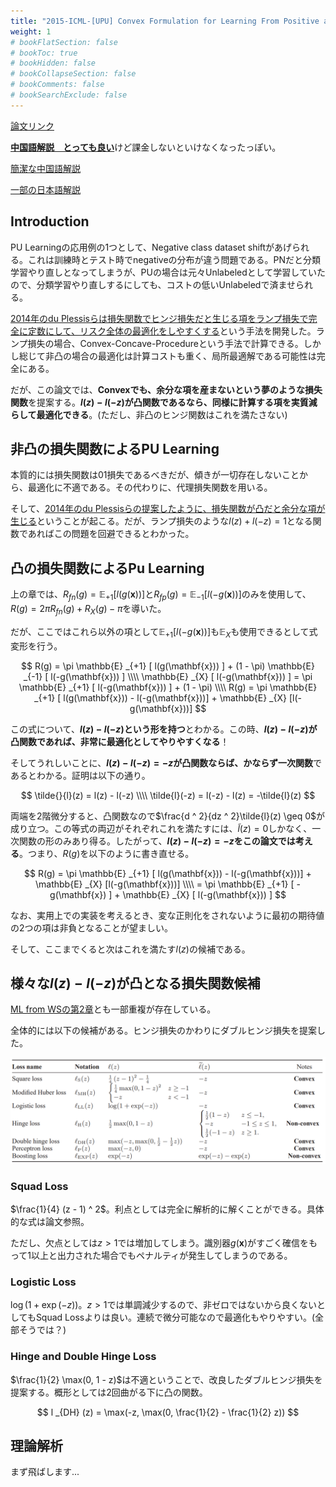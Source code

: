 ```yaml
---
title: "2015-ICML-[UPU] Convex Formulation for Learning From Positive and Unlabeled Data"
weight: 1
# bookFlatSection: false
# bookToc: true
# bookHidden: false
# bookCollapseSection: false
# bookComments: false
# bookSearchExclude: false
---
```


[論文リンク](https://proceedings.mlr.press/v37/plessis15.html)

[**中国語解説　とっても良い**](https://blog.csdn.net/crazy_scott/article/details/88993441)けど課金しないといけなくなったっぽい。

[簡潔な中国語解説](https://zhuanlan.zhihu.com/p/34956301)

[一部の日本語解説](https://nnkkmto.hatenablog.com/entry/2020/12/24/000000)

## Introduction

PU Learningの応用例の1つとして、Negative class dataset shiftがあげられる。これは訓練時とテスト時でnegativeの分布が違う問題である。PNだと分類学習やり直しとなってしまうが、PUの場合は元々Unlabeledとして学習していたので、分類学習やり直しするにしても、コストの低いUnlabeledで済ませられる。

[2014年のdu Plessisらは損失関数でヒンジ損失だと生じる項をランプ損失で完全に定数にして、リスク全体の最適化をしやすくする](../分布仮定不要PU%20Learning(2014)/_index.md)という手法を開発した。ランプ損失の場合、Convex-Concave-Procedureという手法で計算できる。しかし総じて非凸の場合の最適化は計算コストも重く、局所最適解である可能性は完全にある。

だが、この論文では、**Convexでも、余分な項を産まないという夢のような損失関数**を提案する。**$l(z) - l(-z)$が凸関数であるなら、同様に計算する項を実質減らして最適化できる**。(ただし、非凸のヒンジ関数はこれを満たさない)

## 非凸の損失関数によるPU Learning

本質的には損失関数は01損失であるべきだが、傾きが一切存在しないことから、最適化に不適である。その代わりに、代理損失関数を用いる。

そして、[2014年のdu Plessisらの提案したように、損失関数が凸だと余分な項が生じる](../分布仮定不要PU%20Learning(2014)/_index.md/#pu-learningにおける損失関数)ということが起こる。だが、ランプ損失のような$l(z) + l(-z) = 1$となる関数であればこの問題を回避できるとわかった。

## 凸の損失関数によるPu Learning

上の章では、$R _{fn}(g) = \mathbb{E} _{+1} [ l(g(\mathbf{x})) ]$と$R _{fp}(g) = \mathbb{E} _{-1} [ l(-g(\mathbf{x})) ]$のみを使用して、$R(g) = 2\pi R _{fn}(g) + R _{X}(g) - \pi$を導いた。

だが、ここではこれら以外の項として$\mathbb{E} _{+1} [ l(-g(\mathbf{x})) ]$も$\mathbb{E} _{X}$も使用できるとして式変形を行う。

$$
R(g) = \pi \mathbb{E} _{+1} [ l(g(\mathbf{x})) ] + (1 - \pi) \mathbb{E} _{-1} [ l(-g(\mathbf{x})) ] \\\\ 
\mathbb{E} _{X} [ l(-g(\mathbf{x})) ] = \pi \mathbb{E} _{+1} [ l(-g(\mathbf{x})) ] + (1 - \pi) \\\\ 
R(g) = \pi \mathbb{E} _{+1} [ l(g(\mathbf{x})) -  l(-g(\mathbf{x}))] + \mathbb{E} _{X} [l(-g(\mathbf{x}))]
$$

この式について、**$l(z) - l(-z)$という形を持つ**とわかる。この時、**$l(z) - l(-z)$が凸関数であれば、非常に最適化としてやりやすくなる**！

そしてうれしいことに、**$l(z) - l(-z) = -z$が凸関数ならば、かならず一次関数**であるとわかる。証明は以下の通り。

$$
\tilde{}{l}(z) = l(z) - l(-z) \\\\ 
\tilde{l}(-z) = l(-z) - l(z) = -\tilde{l}(z)
$$

両端を2階微分すると、凸関数なので$\frac{d ^ 2}{dz ^ 2}\tilde{l}(z) \geq 0$が成り立つ。この等式の両辺がそれぞれこれを満たすには、$\tilde{l}(z) = 0$しかなく、一次関数の形のみあり得る。したがって、**$l(z) - l(-z) = -z$をこの論文では考える**。つまり、$R(g)$を以下のように書き直せる。

$$
R(g) = \pi \mathbb{E} _{+1} [ l(g(\mathbf{x})) -  l(-g(\mathbf{x}))] + \mathbb{E} _{X} [l(-g(\mathbf{x}))] \\\\ 
= \pi \mathbb{E} _{+1} [ -g(\mathbf{x}) ] + \mathbb{E} _{X} [ l(-g(\mathbf{x})) ] 
$$

なお、実用上での実装を考えるとき、変な正則化をされないように最初の期待値の2つの項は非負となることが望ましい。

そして、ここまでくると次はこれを満たす$l(z)$の候補である。

## 様々な$l(z) - l(-z)$が凸となる損失関数候補

[ML from WSの第2章](../../../read_book/Machine%20Learning/ML%20from%20Weak%20Supervision/section%202/_index.md)とも一部重複が存在している。

全体的には以下の候補がある。ヒンジ損失のかわりにダブルヒンジ損失を提案した。

![](all_loss_func.png)

### Squad Loss

$\frac{1}{4} (z - 1) ^ 2$。利点としては完全に解析的に解くことができる。具体的な式は論文参照。

ただし、欠点としては$z > 1$では増加してしまう。識別器$g(\mathbf{x})$がすごく確信をもって1以上と出力された場合でもペナルティが発生してしまうのである。

### Logistic Loss

$\log(1 + \exp(-z))$。$z > 1$では単調減少するので、非ゼロではないから良くないとしてもSquad Lossよりは良い。連続で微分可能なので最適化もやりやすい。(全部そうでは？)

### Hinge and Double Hinge Loss

$\frac{1}{2} \max(0, 1 - z)$は不適ということで、改良したダブルヒンジ損失を提案する。概形としては2回曲がる下に凸の関数。

$$
l _{DH} (z) = \max(-z, \max(0, \frac{1}{2} - \frac{1}{2} z))
$$

## 理論解析

まず飛ばします...